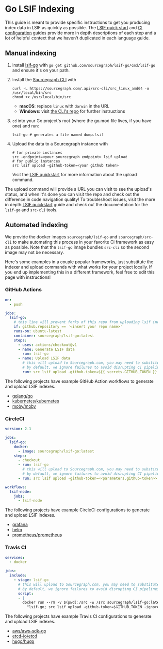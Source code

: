 # Go LSIF Indexing

This guide is meant to provide specific instructions to get you producing index data in LSIF as quickly as possible. The [LSIF quick start](../lsif_quickstart.md) and [CI configuration](../adding_lsif_to_workflows.md) guides provide more in depth descriptions of each step and a lot of helpful context that we haven't duplicated in each language guide.

## Manual indexing

1. Install [lsif-go](https://github.com/sourcegraph/lsif-go) with `go get github.com/sourcegraph/lsif-go/cmd/lsif-go` and ensure it's on your path.

1. Install the [Sourcegraph CLI](https://github.com/sourcegraph/src-cli) with

   ```
   curl -L https://sourcegraph.com/.api/src-cli/src_linux_amd64 -o /usr/local/bin/src
   chmod +x /usr/local/bin/src
   ```

   - **macOS**: replace `linux` with `darwin` in the URL
   - **Windows**: visit [the CLI's repo](https://github.com/sourcegraph/src-cli) for further instructions

1. `cd` into your Go project's root (where the go.mod file lives, if you have one) and run:

   ```
   lsif-go # generates a file named dump.lsif
   ```

1. Upload the data to a Sourcegraph instance with

   ```
   # for private instances
   src -endpoint=<your sourcegraph endpoint> lsif upload
   # for public instances
   src lsif upload -github-token=<your github token>
   ```

   Visit the [LSIF quickstart](../lsif_quickstart.md) for more information about the upload command.

The upload command will provide a URL you can visit to see the upload's status, and when it's done you can visit the repo and check out the difference in code navigation quality! To troubleshoot issues, visit the more in depth [LSIF quickstart](../lsif_quickstart.md) guide and check out the documentation for the `lsif-go` and `src-cli` tools.

## Automated indexing

We provide the docker images `sourcegraph/lsif-go` and `sourcegraph/src-cli` to make automating this process in your favorite CI framework as easy as possible. Note that the `lsif-go` image bundles `src-cli` so the second image may not be necessary.

Here's some examples in a couple popular frameworks, just substitute the indexer and upload commands with what works for your project locally. If you end up implementing this in a different framework, feel free to edit this page with instructions!

### GitHub Actions

```yaml
on:
  - push

jobs:
  lsif-go:
    # this line will prevent forks of this repo from uploading lsif indexes
    if: github.repository == '<insert your repo name>'
    runs-on: ubuntu-latest
    container: sourcegraph/lsif-go:latest
    steps:
      - uses: actions/checkout@v1
      - name: Generate LSIF data
        run: lsif-go
      - name: Upload LSIF data
        # this will upload to Sourcegraph.com, you may need to substitute a different command.
        # by default, we ignore failures to avoid disrupting CI pipelines with non-critical errors.
        run: src lsif upload -github-token=${{ secrets.GITHUB_TOKEN }} -ignore-upload-failure
```

The following projects have example GitHub Action workflows to generate and upload LSIF indexes.

- [golang/go](https://github.com/sourcegraph-codeintel-showcase/go/blob/f40606b1241b0ca4802d7b00a763241b03404eea/.github/workflows/lsif.yml)
- [kubernetes/kubernetes](https://github.com/sourcegraph-codeintel-showcase/kubernetes/blob/359b6469d85cc7cd4f6634e50651633eefeaea4e/.github/workflows/lsif.yml)
- [moby/moby](https://github.com/sourcegraph-codeintel-showcase/moby/blob/380429abb05846de773d5aa07de052f40c9e8208/.github/workflows/lsif.yml)

### CircleCI

```yaml
version: 2.1

jobs:
  lsif-go:
    docker:
      - image: sourcegraph/lsif-go:latest
    steps:
      - checkout
      - run: lsif-go
        # this will upload to Sourcegraph.com, you may need to substitute a different command.
        # by default, we ignore failures to avoid disrupting CI pipelines with non-critical errors.
      - run: src lsif upload -github-token=<<parameters.github-token>> -ignore-upload-failure

workflows:
  lsif-node:
    jobs:
      - lsif-node
```

The following projects have example CircleCI configurations to generate and upload LSIF indexes.

- [grafana](https://github.com/sourcegraph-codeintel-showcase/grafana/blob/664a694955ea40575a1cffe9db47a7adf4d3c2bb/.circleci/config.yml)
- [helm](https://github.com/sourcegraph-codeintel-showcase/helm/blob/62c38f152d0802719aad1ec4c1c281f01dc75173/.circleci/config.yml)
- [prometheus/prometheus](https://github.com/sourcegraph-codeintel-showcase/prometheus/blob/a0a8a249fff9d1c6ce4c097ccc4f5e120c723c51/.circleci/config.yml)

### Travis CI

```yaml
services:
  - docker

jobs:
  include:
    - stage: lsif-go
      # this will upload to Sourcegraph.com, you may need to substitute a different command.
      # by default, we ignore failures to avoid disrupting CI pipelines with non-critical errors.
      script:
      - |
        docker run --rm -v $(pwd):/src -w /src sourcegraph/lsif-go:latest /bin/sh -c \
          "lsif-go; src lsif upload -github-token=$GITHUB_TOKEN -ignore-upload-failure"
```

The following projects have example Travis CI configurations to generate and upload LSIF indexes.

- [aws/aws-sdk-go](https://github.com/sourcegraph-codeintel-showcase/aws-sdk-go/blob/92f67a061fcdd46d6a418b28838b10b6ac63a880/.travis.yml)
- [etcd-io/etcd](https://github.com/sourcegraph-codeintel-showcase/etcd/blob/eae726706fe8ebf7e08b45ba29a70388595db31b/.travis.yml)
- [hugo/hugo](https://github.com/sourcegraph-codeintel-showcase/hugo/blob/6704b7c125d7b21ccf2048d7bff0f1ffe2b0867d/.travis.yml)
